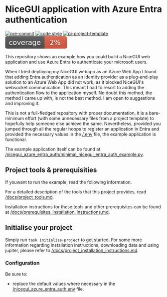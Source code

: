 

# NiceGUI application with Azure Entra authentication

[![pre-commit](https://img.shields.io/badge/pre--commit-enabled-brightgreen?logo=pre-commit&logoColor=white)](https://github.com/pre-commit/pre-commit)
[![code style](https://img.shields.io/badge/code%20style-black-000000.svg)](https://github.com/psf/black)
[![pi-project-template](https://img.shields.io/badge/π__project__template-1.0.2-green)](https://github.com/Rjdrenth/pi-project-template)
![coverage report](assets/images/coverage.svg)


This repository shows an example how you could build a NiceGUI web application and use Azure Entra to authenticate your microsoft users.

When I tried deploying my NiceGUI webapp as an Azure Web App I found that adding Entra authentication as an identity provider as a plug-and-play
solution to an Azure Web App did not work, as it blocked NiceGUI's websocket communication. This meant I had to resort to adding the authentication
flow to the application myself. No doubt this method, the method I came up with, is not the best method. I am open to suggestions and improving it.  

This is not a full-fledged repository with proper documentation, it is a bare-minimum effort (with some unnecessary files from a project
template) to hopefully help someone else achieve the same. Nevertheless, provided you jumped through all the regular hoops to register
an application in Entra and provided the necessary values in the [/.env](/.env.template) file, the example application is functional.

The example application itself can be found at [/nicegui_azure_entra_auth/minimal_nicegui_entra_auth_example.py](nicegui_azure_entra_auth/minimal_nicegui_entra_auth_example.py).


## Project tools & prerequisities

If youwant to run the example, read the following information.

For a detailed description of the tools that this project provides, read [/docs/project_tools.md](/docs/project_tools.md).

Installation instructions for these tools and other prerequisites can be found at [/docs/prerequisites_installation_instructions.md](/docs/prerequisites_installation_instructions.md).

## Initialise your project

Simply run `task initialise-project` to get started. For some more information regarding installation instructions, downloading data and using jupiter, please refer to [/docs/project_installation_instructions.md](/docs/project_installation_instructions.md).

<!---
It is advised to not adjust the text above, in order to make it easier to update this file when the project is updated according to the latest version of the project template.

Write your project-specific readme information below this comment. After updating, the previous text will be gone.
However, simply discard the Hunk deleting your text and it will be back.
-->

### Configuration

Be sure to:

- replace the default values where necessary in the [/nicegui_azure_entra_auth.env](nicegui_azure_entra_auth.env) file.

